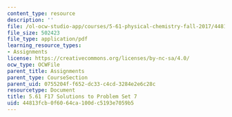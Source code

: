 ```yaml
---
content_type: resource
description: ''
file: /ol-ocw-studio-app/courses/5-61-physical-chemistry-fall-2017/44813fcb0f6064ca100dc5193e7059b5_MIT5_61F17_pset7_soln.pdf
file_size: 502423
file_type: application/pdf
learning_resource_types:
- Assignments
license: https://creativecommons.org/licenses/by-nc-sa/4.0/
ocw_type: OCWFile
parent_title: Assignments
parent_type: CourseSection
parent_uid: 0755204f-f652-dc33-c4cd-3284e2e6c28c
resourcetype: Document
title: 5.61 F17 Solutions to Problem Set 7
uid: 44813fcb-0f60-64ca-100d-c5193e7059b5
---
```

